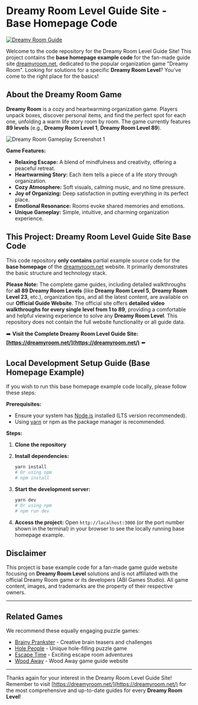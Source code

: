 # Dreamy Room Level Guide Site - Base Homepage Code

[![Dreamy Room Guide](https://img.shields.io/badge/Guide%20Site-dreamyroom.net-blue)](https://dreamyroom.net/)

Welcome to the code repository for the Dreamy Room Level Guide Site! This project contains the **base homepage example code** for the fan-made guide site [dreamyroom.net](https://dreamyroom.net/), dedicated to the popular organization game "Dreamy Room". Looking for solutions for a specific **Dreamy Room Level**? You've come to the right place for the basics!

## About the Dreamy Room Game

**Dreamy Room** is a cozy and heartwarming organization game. Players unpack boxes, discover personal items, and find the perfect spot for each one, unfolding a warm life story room by room. The game currently features **89 levels** (e.g., **Dreamy Room Level 1**, **Dreamy Room Level 89**).

![Dreamy Room Gameplay Screenshot 1](https://dreamyroom.net/images/screenshot/screenshot-1.png)

**Game Features:**

- **Relaxing Escape:** A blend of mindfulness and creativity, offering a peaceful retreat.
- **Heartwarming Story:** Each item tells a piece of a life story through organization.
- **Cozy Atmosphere:** Soft visuals, calming music, and no time pressure.
- **Joy of Organizing:** Deep satisfaction in putting everything in its perfect place.
- **Emotional Resonance:** Rooms evoke shared memories and emotions.
- **Unique Gameplay:** Simple, intuitive, and charming organization experience.

## This Project: Dreamy Room Level Guide Site Base Code

This code repository **only contains** partial example source code for the **base homepage** of the [dreamyroom.net](https://dreamyroom.net/) website. It primarily demonstrates the basic structure and technology stack.

**Please Note:** The complete game guides, including detailed walkthroughs for **all 89 Dreamy Room Levels** (like **Dreamy Room Level 5**, **Dreamy Room Level 23**, etc.), organization tips, and all the latest content, are available on our **Official Guide Website**. The official site offers **detailed video walkthroughs for every single level from 1 to 89**, providing a comfortable and helpful viewing experience to solve any **Dreamy Room Level**. This repository does not contain the full website functionality or all guide data.

➡️ **Visit the Complete Dreamy Room Level Guide Site: [https://dreamyroom.net/](https://dreamyroom.net/)** ⬅️

## Local Development Setup Guide (Base Homepage Example)

If you wish to run this base homepage example code locally, please follow these steps:

**Prerequisites:**

- Ensure your system has [Node.js](https://nodejs.org/) installed (LTS version recommended).
- Using [yarn](https://yarnpkg.com/) or npm as the package manager is recommended.

**Steps:**

1.  **Clone the repository**

2.  **Install dependencies:**

    ```bash
    yarn install
    # Or using npm
    # npm install
    ```

3.  **Start the development server:**

    ```bash
    yarn dev
    # Or using npm
    # npm run dev
    ```

4.  **Access the project:**
    Open `http://localhost:3000` (or the port number shown in the terminal) in your browser to see the locally running base homepage example.

## Disclaimer

This project is base example code for a fan-made game guide website focusing on **Dreamy Room Level** solutions and is not affiliated with the official Dreamy Room game or its developers (ABI Games Studio). All game content, images, and trademarks are the property of their respective owners.

---

## Related Games

We recommend these equally engaging puzzle games:

- [Brainy Prankster](https://brainyprankster.com/en) - Creative brain teasers and challenges
- [Hole People](https://holepeople.org/en) - Unique hole-filling puzzle game
- [Escape Time](https://escapetime.online/en) - Exciting escape room adventures
- [Wood Away](https://woodaway.org/) - Wood Away game guide website

---

Thanks again for your interest in the Dreamy Room Level Guide Site! Remember to visit [https://dreamyroom.net/](https://dreamyroom.net/) for the most comprehensive and up-to-date guides for every **Dreamy Room Level**!
